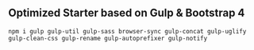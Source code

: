 ## Optimized Starter based on Gulp & Bootstrap 4

``npm i gulp gulp-util gulp-sass browser-sync gulp-concat gulp-uglify gulp-clean-css gulp-rename gulp-autoprefixer gulp-notify``
